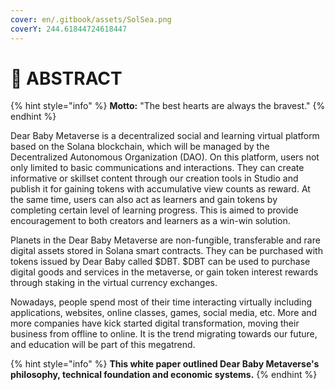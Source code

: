 ```yaml
---
cover: en/.gitbook/assets/SolSea.png
coverY: 244.61844724618447
---
```


# 📘 ABSTRACT

{% hint style="info" %}
**Motto:** "The best hearts are always the bravest."
{% endhint %}

Dear Baby Metaverse is a decentralized social and learning virtual platform based on the Solana blockchain, which will be managed by the Decentralized Autonomous Organization (DAO). On this platform, users not only limited to basic communications and interactions. They can create informative or skillset content through our creation tools in Studio and publish it for gaining tokens with accumulative view counts as reward. At the same time, users can also act as learners and gain tokens by completing certain level of learning progress. This is aimed to provide encouragement to both creators and learners as a win-win solution.

Planets in the Dear Baby Metaverse are non-fungible, transferable and rare digital assets stored in Solana smart contracts. They can be purchased with tokens issued by Dear Baby called $DBT. $DBT can be used to purchase digital goods and services in the metaverse, or gain token interest rewards through staking in the virtual currency exchanges.&#x20;

Nowadays, people spend most of their time interacting virtually including applications, websites, online classes, games, social media, etc. More and more companies have kick started digital transformation, moving their business from offline to online. It is the trend migrating towards our future, and education will be part of this megatrend.&#x20;

{% hint style="info" %}
**This white paper outlined Dear Baby Metaverse's philosophy, technical foundation and economic systems.**
{% endhint %}

